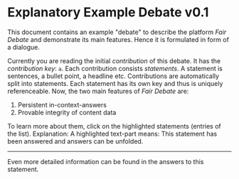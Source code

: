 # Explanatory Example Debate v0.1

This document contains an example "debate" to describe the platform *Fair Debate* and demonstrate its main features. Hence it is formulated in form of a dialogue.

Currently you are reading the initial *contribution* of this debate. It has the *contribution key*: `a`.
Each contribution consists *statements*. A statement is sentences, a bullet point, a headline etc. Contributions are automatically split into statements. Each statement has its own key and thus is uniquely referenceable. Now, the two main features of *Fair Debate* are:

1. Persistent in-context-answers
2. Provable integrity of content data

To learn more about them, click on the highlighted statements (entries of the list). Explanation: A highlighted text-part means: This statement has been answered and answers can be unfolded.

---

Even more detailed information can be found in the answers to this statement.
